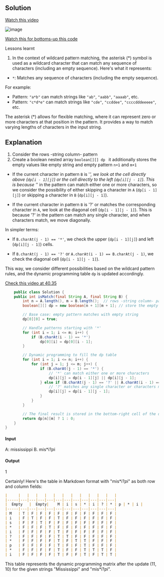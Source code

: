 ## Solution

[Watch this video ](https://youtu.be/HAA8mgxlov8?feature=shared)

![image](https://github.com/bruhathisp/dsa_java/assets/91585301/88eefa7f-6a0b-404e-b9d7-0f782761fae9)

[Watch this for bottoms-up this code](https://youtu.be/mNbzDlGKmLs?feature=shared)


Lessons learnt

1. In the context of wildcard pattern matching, the asterisk (*) symbol is used as a wildcard character that can match any sequence of characters (including an empty sequence). Here's what it represents:

- `*`: Matches any sequence of characters (including the empty sequence).

For example:

- Pattern: `"a*b"` can match strings like `"ab"`, `"aabb"`, `"aaaab"`, etc.
- Pattern: `"c*d*e"` can match strings like `"cde"`, `"ccddee"`, `"ccccdddeeeee"`, etc.

The asterisk (*) allows for flexible matching, where it can represent zero or more characters at that position in the pattern. It provides a way to match varying lengths of characters in the input string.



## Explanation

1. Consider the rows -string column- pattern
2.  Create a boolean nested array `boolean[][] dp `  it additionally stores the empty values like empty string and empty pattern `n+1`
and `m+1`



- If the current character in pattern `B` is '*', we look at the cell directly above (`dp[i - 1][j]`) or the cell directly to the left (`dp[i][j - 1]`). This is because '*' in the pattern can match either one or more characters, so we consider the possibility of either skipping a character in `A` (`dp[i - 1][j]`) or skipping a character in `B` (`dp[i][j - 1]`).

- If the current character in pattern `B` is '?' or matches the corresponding character in `A`, we look at the diagonal cell (`dp[i - 1][j - 1]`). This is because '?' in the pattern can match any single character, and when characters match, we move diagonally.

In simpler terms:

- If `B.charAt(j - 1) == '*'`, we check the upper (`dp[i - 1][j]`) and left (`dp[i][j - 1]`) cells.

- If `B.charAt(j - 1) == '?'` or `A.charAt(i - 1) == B.charAt(j - 1)`, we check the diagonal cell (`dp[i - 1][j - 1]`).

This way, we consider different possibilities based on the wildcard pattern rules, and the dynamic programming table `dp` is updated accordingly.

[Check this video at 40.35](https://youtu.be/DJvw8jCmxUU?feature=shared)

``` java
    public class Solution {
    public int isMatch(final String A, final String B) {
        int n = A.length(), m = B.length();  // rows -string column- pattern
        boolean[][] dp = new boolean[n + 1][m + 1]; // store the empty values like empty string and empty pattern

        // Base case: empty pattern matches with empty string
        dp[0][0] = true;

        // Handle patterns starting with '*'
        for (int i = 1; i <= m; i++) {
            if (B.charAt(i - 1) == '*')
                dp[0][i] = dp[0][i - 1];
        }

        // Dynamic programming to fill the dp table
        for (int i = 1; i <= n; i++) {
            for (int j = 1; j <= m; j++) {
                if (B.charAt(j - 1) == '*') {
                    // '*' can match either one or more characters
                    dp[i][j] = dp[i - 1][j] || dp[i][j - 1];
                } else if (B.charAt(j - 1) == '?' || A.charAt(i - 1) == B.charAt(j - 1)) {
                    // '?' matches any single character or characters match
                    dp[i][j] = dp[i - 1][j - 1];
                }
            }
        }

        // The final result is stored in the bottom-right cell of the dp table
        return dp[n][m] ? 1 : 0;
    }
}

```



#### Input
A: mississippi B. mis*i?*p*i
#### Output
1



Certainly! Here's the table in Markdown format with "mis*i?*p*i" as both row and column fields:

```markdown
|     |   |   |   |   |   |   |   |   |   |   |   |
|-----|---|---|---|---|---|---|---|---|---|---|---|
|  Empty   |  Empty|    M | i | s | * | i | ? | * | p | * | i |
|-----|---|---|---|---|---|---|---|---|---|---|---|
| M   | T | F | F | F | F | F | F | F | F | F | F |
| i   | F | T | F | F | T | F | F | F | F | F | F |
| s   | F | F | T | F | F | F | F | F | F | F | F |
| *   | F | F | F | T | F | F | F | F | F | F | F |
| i   | F | F | F | F | T | F | F | F | F | F | F |
| ?   | F | F | F | F | T | T | F | F | F | F | F |
| *   | F | F | F | F | T | F | T | T | F | F | F |
| p   | F | F | F | F | T | F | F | T | F | F | F |
| *   | F | F | F | F | T | F | F | T | T | T | F |
| i   | F | F | F | F | T | F | F | T | F | T | T |

```

This table represents the dynamic programming matrix after the update (11, 10) for the given strings "Mississippi" and "mis*i?*p*i".


